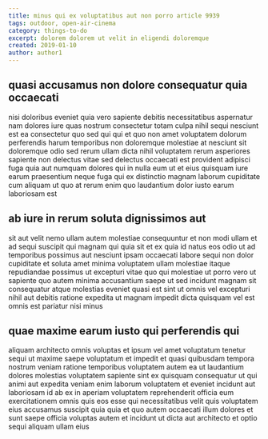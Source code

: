 ```yaml
---
title: minus qui ex voluptatibus aut non porro article 9939
tags: outdoor, open-air-cinema
category: things-to-do
excerpt: dolorem dolorem ut velit in eligendi doloremque
created: 2019-01-10
author: author1
---
```


## quasi accusamus non dolore consequatur quia occaecati

nisi doloribus eveniet quia vero sapiente debitis necessitatibus aspernatur nam dolores iure quas nostrum consectetur totam culpa nihil sequi nesciunt est ea consectetur quo sed qui qui et quo non amet voluptatem dolorum perferendis harum temporibus non doloremque molestiae at nesciunt sit doloremque odio sed rerum ullam dicta nihil voluptatem rerum asperiores sapiente non delectus vitae sed delectus occaecati est provident adipisci fuga quia aut numquam dolores qui in nulla eum ut et eius quisquam iure earum praesentium neque fuga qui ex distinctio magnam laborum cupiditate cum aliquam ut quo at rerum enim quo laudantium dolor iusto earum laboriosam est

## ab iure in rerum soluta dignissimos aut

sit aut velit nemo ullam autem molestiae consequuntur et non modi ullam et ad sequi suscipit qui magnam qui quia sit et ex quia id natus eos odio ut ad temporibus possimus aut nesciunt ipsam occaecati labore sequi non dolor cupiditate et soluta amet minima voluptatem ullam molestiae itaque repudiandae possimus ut excepturi vitae quo qui molestiae ut porro vero ut sapiente quo autem minima accusantium saepe ut sed incidunt magnam sit consequatur atque molestias eveniet quasi est sint ut omnis vel excepturi nihil aut debitis ratione expedita ut magnam impedit dicta quisquam vel est omnis est pariatur nisi minus

## quae maxime earum iusto qui perferendis qui

aliquam architecto omnis voluptas et ipsum vel amet voluptatum tenetur sequi ut maxime saepe voluptatum et impedit et quasi quibusdam tempora nostrum veniam ratione temporibus voluptatem autem ea ut laudantium dolores molestias voluptatem sapiente sint ex quisquam consequatur ut qui animi aut expedita veniam enim laborum voluptatem et eveniet incidunt aut laboriosam id ab ex in aperiam voluptatem reprehenderit officia eum exercitationem omnis quis eos esse qui necessitatibus velit quis voluptatem eius accusamus suscipit quia quia et quo autem occaecati illum dolores et sunt saepe officia voluptas autem et incidunt ut dicta aut architecto et optio sequi aliquam ullam eius
